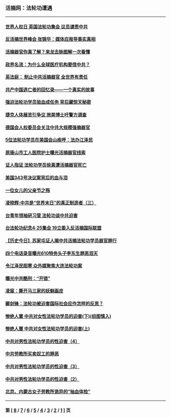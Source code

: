 ### 活摘网：法轮功遭遇
---
#### [世界人权日 英国法轮功集会 议员谴责中共](../../pages/nf5881/n13431763.md?05220430) 
#### [反活摘世界峰会 张锦华：媒体应报导事实真相](../../pages/nf5881/n13278502.md?05220430) 
#### [活摘器官你真了解？来龙去脉图解一次看懂](../../pages/nf5881/n13013820.md?05220430) 
#### [政界名流：为什么全球医疗机构要信中共？](../../pages/nf5881/n11945479.md?05220430) 
#### [英法庭： 制止中共活摘器官 全世界有责任](../../pages/nf5881/n11330691.md?05220430) 
#### [共产中国逃亡者的回忆录——一个真实的故事](../../pages/nf5881/n10918649.md?05220430) 
#### [强迫法轮功学员验血成任务 背后藏惊天秘密](../../pages/nf5881/n4252384.md?05220430) 
#### [捷克人体展览引争议 旅美博士吁警方调查](../../pages/nf5881/n9429187.md?05220430) 
#### [德国会人权委员会关注中共大规模强摘器官](../../pages/nf5881/n8418950.md?05220430) 
#### [5位法轮功学员在美国会山疾呼：法办江泽民](../../pages/nf5881/n8101519.md?05220430) 
#### [原唐山市工人医院护士曝光活摘器官线索](../../pages/nf5881/n8076384.md?05220430) 
#### [证人指证 法轮功学员徐真遭活摘器官死亡](../../pages/nf5881/n8042467.md?05220430) 
#### [美国343号决议案背后的血与泪](../../pages/nf5881/n8020684.md?05220430) 
#### [一位女儿的父亲节之殇](../../pages/nf5881/n8014122.md?05220430) 
#### [凌晓辉:中共是“世界末日”的真正制造者（三）](../../pages/nf5881/n4210333.md?05220430) 
#### [台青年领袖研习营 法轮功谈中共迫害](../../pages/nf5881/n4141857.md?05220430) 
#### [台法轮功纪念4‧25集会 19立委入反活摘国际联盟](../../pages/nf5881/n4141821.md?05220430) 
#### [【历史今日】苏家屯证人揭中共活摘法轮功学员器官罪行](../../pages/nf5881/n4135912.md?05220430) 
#### [四个电话录音曝光610特务头子李东生罪恶滔天](../../pages/nf5881/n4040060.md?05220430) 
#### [令江泽民胆寒 众外媒聚焦大连法轮功案](../../pages/nf5881/n3932671.md?05220430) 
#### [曝光中共酷刑：“开锁”](../../pages/nf5881/n3889373.md?05220430) 
#### [凌宸：撕开马三家的妖魅画皮](../../pages/nf5881/n3849369.md?05220430) 
#### [郦剑锋：法轮功被迫害国际社会应作怎样的反思？](../../pages/nf5881/n3824560.md?05220430) 
#### [惨绝人寰 中共对女性法轮功学员的迫害(下)(组图慎入)](../../pages/nf5881/n3816285.md?05220430) 
#### [惨绝人寰 中共对女性法轮功学员的迫害(上)](../../pages/nf5881/n3815374.md?05220430) 
#### [中共对男性法轮功学员的性迫害（4）](../../pages/nf5881/n3769144.md?05220430) 
#### [中共劳教所买卖奴工的罪恶](../../pages/nf5881/n3769378.md?05220430) 
#### [中共对男性法轮功学员的性迫害（3）](../../pages/nf5881/n3768231.md?05220430) 
#### [中共对男性法轮功学员的性迫害（2）](../../pages/nf5881/n3767211.md?05220430) 
#### [北京、内蒙古女子劳教所诡异的“抽血体检”](../../pages/nf5881/n3753158.md?05220430) 

---
#### 第 [ [8](./8.md?05220430) / [7](./7.md?05220430) / [6](./6.md?05220430) / [5](./5.md?05220430) / [4](./4.md?05220430) / [3](./3.md?05220430) / [2](./2.md?05220430) / [1](./1.md?05220430) ] 页
